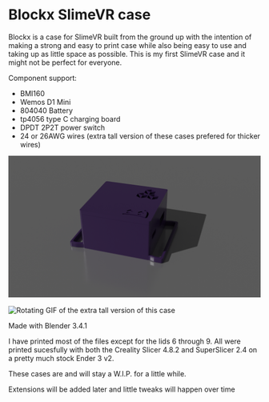 # Blockx SlimeVR case
Blockx is a case for SlimeVR built from the ground up with the intention of making a strong and easy to print case while also being easy to use and taking up as little space as possible. This is my first SlimeVR case and it might not be perfect for everyone.

Component support:
* BMI160
* Wemos D1 Mini
* 804040 Battery
* tp4056 type C charging board
* DPDT 2P2T power switch
* 24 or 26AWG wires (extra tall version of these cases prefered for thicker wires)

![Image of the extra tall version of this case](https://github.com/SubzeV/Blockx-SlimeVR/blob/main/Renders/RenderXT.png)

![Rotating GIF of the extra tall version of this case](https://github.com/SubzeV/Blockx-SlimeVR/blob/main/Renders/CasesXTRotate.gif)

Made with Blender 3.4.1

I have printed most of the files except for the lids 6 through 9.
All were printed sucesfully with both the Creality Slicer 4.8.2 and SuperSlicer 2.4 on a pretty much stock Ender 3 v2.

These cases are and will stay a W.I.P. for a little while.

Extensions will be added later and little tweaks will happen over time
